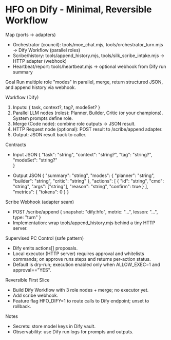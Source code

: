 # HFO on Dify - Minimal, Reversible Workflow

Map (ports → adapters)

- Orchestrator (council): tools/moe_chat.mjs, tools/orchestrator_turn.mjs → Dify Workflow (parallel roles)
- Scribe/history: tools/append_history.mjs, tools/silk_scribe_intake.mjs → HTTP adapter (webhook)
- Heartbeat/report: tools/heartbeat.mjs → optional webhook from Dify run summary

Goal
Run multiple role "modes" in parallel, merge, return structured JSON, and append history via webhook.

Workflow (Dify)

1) Inputs: { task, context?, tag?, modeSet? }
2) Parallel LLM nodes (roles): Planner, Builder, Critic (or your champions). System prompts define role.
3) Merge (Code node): combine role outputs → JSON result.
4) HTTP Request node (optional): POST result to /scribe/append adapter.
5) Output: JSON result back to caller.

Contracts

- Input JSON
  {
    "task": "string",
    "context": "string?",
    "tag": "string?",
    "modeSet": "string?"  
  }

- Output JSON
  {
    "summary": "string",
    "modes": { "planner": "string", "builder": "string", "critic": "string" },
    "actions": [ { "id": "string", "cmd": "string", "args": ["string"], "reason": "string", "confirm": true } ],
    "metrics": { "tokens": 0 }
  }

Scribe Webhook (adapter seam)

- POST /scribe/append { snapshot: "dify:hfo", metric: "...", lesson: "...", type: "turn" }
- Implementation: wrap tools/append_history.mjs behind a tiny HTTP server.

Supervised PC Control (safe pattern)

- Dify emits actions[] proposals.
- Local executor (HTTP server) requires approval and whitelists commands; on approve runs steps and returns per-action status.
- Default is dry-run; execution enabled only when ALLOW_EXEC=1 and approval=="YES".

Reversible First Slice

- Build Dify Workflow with 3 role nodes + merge; no executor yet.
- Add scribe webhook.
- Feature flag HFO_DIFY=1 to route calls to Dify endpoint; unset to rollback.

Notes

- Secrets: store model keys in Dify vault.
- Observability: use Dify run logs for prompts and outputs.
